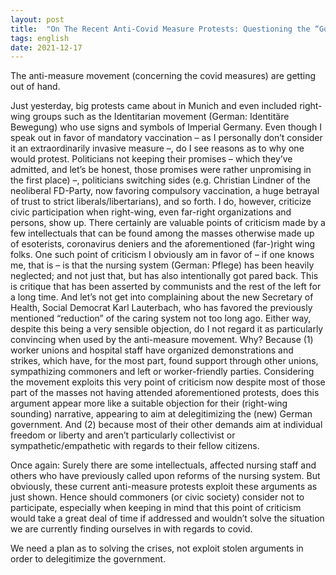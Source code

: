 ```yaml
---
layout: post
title:  "On The Recent Anti-Covid Measure Protests: Questioning the “Good Cause” Narrative"
tags: english
date: 2021-12-17
---
```


The anti-measure movement (concerning the covid measures) are getting out of hand.

Just yesterday, big protests came about in Munich and even included right-wing groups such as the Identitarian movement (German: Identitäre Bewegung) who use signs and symbols of Imperial Germany.
Even though I speak out in favor of mandatory vaccination – as I personally don’t consider it an extraordinarily invasive measure –, do I see reasons as to why one would protest. Politicians not keeping their promises – which they’ve admitted, and let’s be honest, those promises were rather unpromising in the first place) –, politicians switching sides (e.g. Christian Lindner of the neoliberal FD-Party, now favoring compulsory vaccination, a huge betrayal of trust to strict liberals/libertarians), and so forth.
I do, however, criticize civic participation when right-wing, even far-right organizations and persons, show up. There certainly are valuable points of criticism made by a few intellectuals that can be found among the masses otherwise made up of esoterists, coronavirus deniers and the aforementioned (far-)right wing folks. One such point of criticism I obviously am in favor of – if one knows me, that is – is that the nursing system (German: Pflege) has been heavily neglected; and not just that, but has also intentionally got pared back. This is critique that has been asserted by communists and the rest of the left for a long time. And let’s not get into complaining about the new Secretary of Health, Social Democrat Karl Lauterbach, who has favored the previously mentioned “reduction” of the caring system not too long ago.
Either way, despite this being a very sensible objection, do I not regard it as particularly convincing when used by the anti-measure movement. Why? Because (1) worker unions and hospital staff have organized demonstrations and strikes, which have, for the most part, found support through other unions, sympathizing commoners and left or worker-friendly parties. Considering the movement exploits this very point of criticism now despite most of those part of the masses not having attended aforementioned protests, does this argument appear more like a suitable objection for their (right-wing sounding) narrative, appearing to aim at delegitimizing the (new) German government. And (2) because most of their other demands aim at individual freedom or liberty and aren’t particularly collectivist or sympathetic/empathetic with regards to their fellow citizens.

Once again: Surely there are some intellectuals, affected nursing staff and others who have previously called upon reforms of the nursing system. But obviously, these current anti-measure protests exploit these arguments as just shown. Hence should commoners (or civic society) consider not to participate, especially when keeping in mind that this point of criticism would take a great deal of time if addressed and wouldn’t solve the situation we are currently finding ourselves in with regards to covid.

We need a plan as to solving the crises, not exploit stolen arguments in order to delegitimize the government.